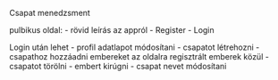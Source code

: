Csapat menedzsment

pulbikus oldal:
	- rövid leírás az appról
	- Register
	- Login

Login után lehet
	- profil adatlapot módosítani
	- csapatot létrehozni
	- csapathoz hozzáadni embereket az oldalra regisztrált emberek közül
	- csapatot törölni
	- embert kirúgni
	- csapat nevet módosítani
